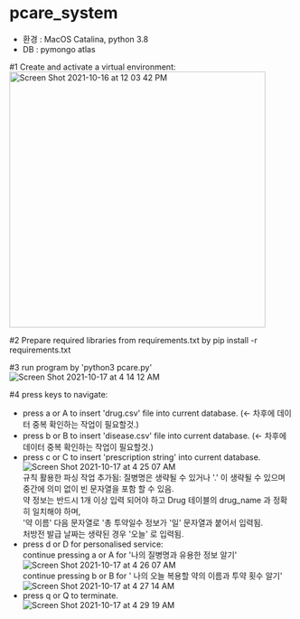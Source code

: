 # pcare_system

* 환경 : MacOS Catalina, python 3.8
* DB : pymongo atlas

#1 Create and activate a virtual environment: <br>
<img width="453" alt="Screen Shot 2021-10-16 at 12 03 42 PM" src="https://user-images.githubusercontent.com/67300266/137571377-aed3ee82-ef4b-4036-aa25-b0672b385f31.png">

#2 Prepare required libraries from requirements.txt by pip install -r requirements.txt <br>

#3 run program by 'python3 pcare.py' <br>
![Screen Shot 2021-10-17 at 4 14 12 AM](https://user-images.githubusercontent.com/67300266/137599549-a688b580-d5e4-46f6-a59a-0d7afcf9d5c8.png)

#4 press keys to navigate:
- press a or A to insert 'drug.csv' file into current database. (<- 차후에 데이터 중복 확인하는 작업이 필요할것.)
- press b or B to insert 'disease.csv' file into current database. (<- 차후에 데이터 중복 확인하는 작업이 필요할것.)
- press c or C to insert 'prescription string' into current database. <br>
![Screen Shot 2021-10-17 at 4 25 07 AM](https://user-images.githubusercontent.com/67300266/137599812-f8652e6e-e32c-4417-af8f-c154240cd271.png)
<br> 규칙 활용한 파싱 작업 추가됨: 질병명은 생략될 수 있거나 '.' 이 생략될 수 있으며 중간에 의미 없이 빈 문자열을 포함 할 수 있음.
<br> 약 정보는 반드시 1개 이상 입력 되어야 하고 Drug 테이블의 drug_name 과 정확히 일치해야 하며,
<br> '약 이름' 다음 문자열로 '총 투약일수 정보가 '일' 문자열과 붙어서 입력됨.
<br> 처방전 발급 날짜는 생략된 경우 '오늘' 로 입력됨.
- press d or D for personalised service:
<br> continue pressing a or A for '나의 질병명과 유용한 정보 알기' <br>
![Screen Shot 2021-10-17 at 4 26 07 AM](https://user-images.githubusercontent.com/67300266/137599836-8150e4a3-ace3-4159-b6f2-7af82ec39b58.png)
<br> continue pressing b or B for ' 나의 오늘 복용할 약의 이름과 투약 횟수 알기'
![Screen Shot 2021-10-17 at 4 27 14 AM](https://user-images.githubusercontent.com/67300266/137599857-6a7135c0-d528-46a9-9d87-4c7860b6017c.png)
- press q or Q to terminate. <br>
![Screen Shot 2021-10-17 at 4 29 19 AM](https://user-images.githubusercontent.com/67300266/137599920-657bc4da-118a-4a72-9eb0-1c2eb2547ecb.png)
